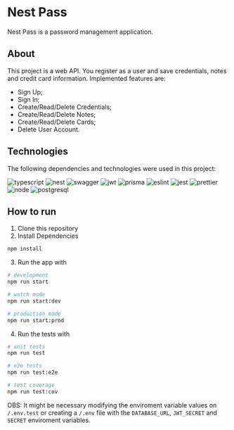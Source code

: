 # Nest Pass
Nest Pass is a password management application.

## About
This project is a web API. You register as a user and save credentials, notes and credit card information. Implemented features are:
<ul>
<li>Sign Up;</li>
<li>Sign In;</li>
<li>Create/Read/Delete Credentials;</li>
<li>Create/Read/Delete Notes;</li>
<li>Create/Read/Delete Cards;</li>
<li>Delete User Account.</li>
</ul>

## Technologies
The following dependencies and technologies were used in this project:

![typescript](https://img.shields.io/badge/TypeScript-007ACC?style=for-the-badge&logo=typescript&logoColor=white)
![nest](https://img.shields.io/badge/nestjs-E0234E?style=for-the-badge&logo=nestjs&logoColor=white)
![swagger](https://img.shields.io/badge/Swagger-85EA2D?style=for-the-badge&logo=Swagger&logoColor=white)
![jwt](https://img.shields.io/badge/JWT-000000?style=for-the-badge&logo=JSON%20web%20tokens&logoColor=white)
![prisma](https://img.shields.io/badge/Prisma-3982CE?style=for-the-badge&logo=Prisma&logoColor=white)
![eslint](https://img.shields.io/badge/eslint-3A33D1?style=for-the-badge&logo=eslint&logoColor=white)
![jest](https://img.shields.io/badge/Jest-C21325?style=for-the-badge&logo=jest&logoColor=white)
![prettier](https://img.shields.io/badge/prettier-1A2C34?style=for-the-badge&logo=prettier&logoColor=F7BA3E)
![node](https://img.shields.io/badge/Node%20js-339933?style=for-the-badge&logo=nodedotjs&logoColor=white)
![postgresql](https://img.shields.io/badge/PostgreSQL-316192?style=for-the-badge&logo=postgresql&logoColor=white)


## How to run
1. Clone this repository
2. Install Dependencies
```bash
npm install
```

3. Run the app with
```bash
# development
npm run start

# watch mode
npm run start:dev

# production mode
npm run start:prod
```

4. Run the tests with
```bash
# unit tests
npm run test

# e2e tests
npm run test:e2e

# test coverage
npm run test:cov
```
OBS: It might be necessary modifying the enviroment variable values on `/.env.test` or creating a `/.env` file with the `DATABASE_URL`, `JWT_SECRET` and `SECRET` enviroment variables.
